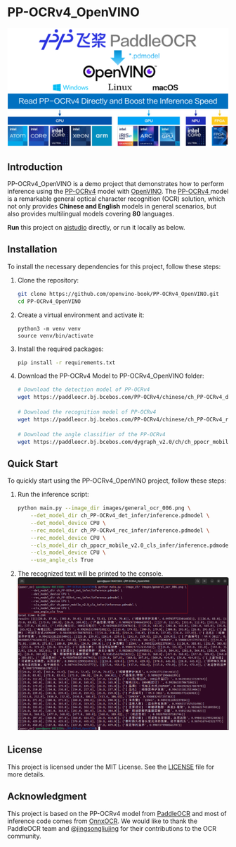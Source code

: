 # PP-OCRv4_OpenVINO
<div style="text-align: center;">
    <img src="./images/ppocr_openvino.png" alt="PaddleOCR_OpenVINO">
</div>

## Introduction
PP-OCRv4_OpenVINO is a demo project that demonstrates how to perform inference using the [PP-OCRv4](https://github.com/PaddlePaddle/PaddleOCR/blob/main/README_en.md)  model with [OpenVINO](https://docs.openvino.ai/2024/index.html). The [PP-OCRv4 ](https://github.com/PaddlePaddle/PaddleOCR/blob/main/README_en.md) model is a remarkable general optical character recognition (OCR) solution, which not only provides **Chinese and English** models in general scenarios, but also provides multilingual models covering **80** languages.

**Run** this project on [aistudio](https://aistudio.baidu.com/projectdetail/8770259) directly, or run it locally as below.

## Installation
To install the necessary dependencies for this project, follow these steps:

1. Clone the repository:
    ```sh
    git clone https://github.com/openvino-book/PP-OCRv4_OpenVINO.git
    cd PP-OCRv4_OpenVINO
    ```

2. Create a virtual environment and activate it:
    ```shyi
    python3 -m venv venv
    source venv/bin/activate
    ```

3. Install the required packages:
    ```sh
    pip install -r requirements.txt
    ```

4. Download the PP-OCRv4 Model to PP-OCRv4_OpenVINO folder:
    ```sh
    # Download the detection model of PP-OCRv4
    wget https://paddleocr.bj.bcebos.com/PP-OCRv4/chinese/ch_PP-OCRv4_det_infer.tar && tar -xvf ch_PP-OCRv4_det_infer.tar

    # Download the recognition model of PP-OCRv4
    wget https://paddleocr.bj.bcebos.com/PP-OCRv4/chinese/ch_PP-OCRv4_rec_infer.tar && tar -xvf ch_PP-OCRv4_rec_infer.tar

    # Download the angle classifier of the PP-OCRv4
    wget https://paddleocr.bj.bcebos.com/dygraph_v2.0/ch/ch_ppocr_mobile_v2.0_cls_infer.tar && tar -xvf ch_ppocr_mobile_v2.0_cls_infer.tar
    ```

## Quick Start
To quickly start using the PP-OCRv4_OpenVINO project, follow these steps:

1. Run the inference script:
    ```sh
    python main.py --image_dir images/general_ocr_006.png \
        --det_model_dir ch_PP-OCRv4_det_infer/inference.pdmodel \
        --det_model_device CPU \
        --rec_model_dir ch_PP-OCRv4_rec_infer/inference.pdmodel \
        --rec_model_device CPU \
        --cls_model_dir ch_ppocr_mobile_v2.0_cls_infer/inference.pdmodel \
        --cls_model_device CPU \
        --use_angle_cls True
    ```

2. The recognized text will be printed to the console.
![Inference Result](./images/run.png)

## License
This project is licensed under the MIT License. See the [LICENSE](LICENSE) file for more details.

## Acknowledgment
This project is based on the PP-OCRv4 model from [PaddleOCR](https://github.com/PaddlePaddle/PaddleOCR) and most of inference code comes from [OnnxOCR](https://github.com/jingsongliujing/OnnxOCR). We would like to thank the PaddleOCR team and @[jingsongliujing](https://github.com/jingsongliujing) for their contributions to the OCR community.
